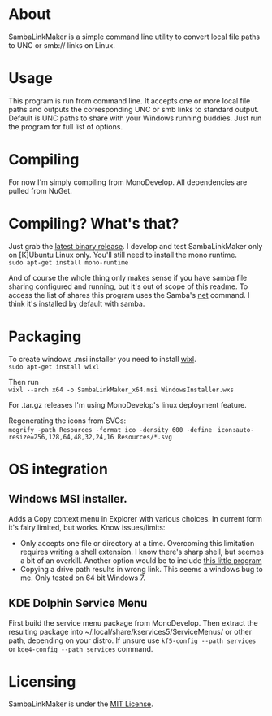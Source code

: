 # About
SambaLinkMaker is a simple command line utility to convert local file paths to
UNC or smb:// links on Linux.

# Usage
This program is run from command line. It accepts one or more local file paths
and outputs the corresponding UNC or smb links to standard output. Default is
UNC paths to share with your Windows running buddies. Just run the program for
full list of options.

# Compiling
For now I'm simply compiling from MonoDevelop. All dependencies are pulled from
NuGet.

# Compiling? What's that?
Just grab the [latest binary release](../../releases/latest).
I develop and test SambaLinkMaker only on [K]Ubuntu Linux only.
You'll still need to install the mono runtime.  
    `sudo apt-get install mono-runtime`

And of course the whole thing only makes sense if you have samba file sharing
configured and running, but it's out of scope of this readme. To access the list
of shares this program uses the Samba's
[net](https://www.samba.org/samba/docs/man/manpages/net.8.html) command. I think
it's installed by default with samba.

# Packaging
To create windows .msi installer you need to install
[wixl](https://wiki.gnome.org/msitools).  
`sudo apt-get install wixl`
    
Then run  
`wixl --arch x64 -o SambaLinkMaker_x64.msi WindowsInstaller.wxs`
    
For .tar.gz releases I'm using MonoDevelop's linux deployment feature.

Regenerating the icons from SVGs:  
`mogrify -path Resources -format ico -density 600 -define`
` icon:auto-resize=256,128,64,48,32,24,16 Resources/*.svg`

# OS integration
## Windows MSI installer.
Adds a Copy context menu in Explorer with various choices. In current form
it's fairy limited, but works. Know issues/limits:
- Only accepts one file or directory at a time. Overcoming this limitation
requires writing a shell extension. I know there's sharp shell, but seemes a bit
of an overkill. Another option would be to include
[this little program](https://github.com/zenden2k/context-menu-launcher)
- Copying a drive path results in wrong link. This seems a windows bug to me.
Only tested on 64 bit Windows 7.

## KDE Dolphin Service Menu
First build the service menu package from MonoDevelop. Then extract the
resulting package into ~/.local/share/kservices5/ServiceMenus/ or other path,
depending on your distro. If unsure use `kf5-config --path services` or
`kde4-config --path services` command.

# Licensing
SambaLinkMaker is under the [MIT License](LICENSE).